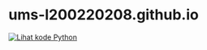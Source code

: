# ums-l200220208.github.io
[![Lihat kode Python](https://img.shields.io/badge/Lihat-Kode%20Python-blue)](./kuliah_informatika.py)
